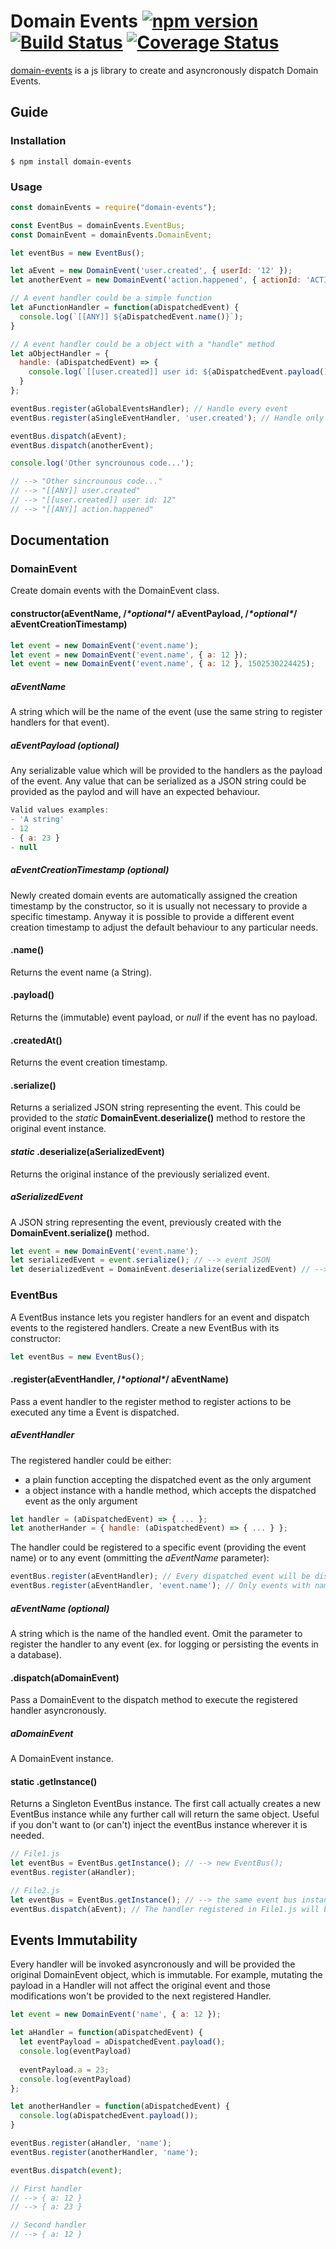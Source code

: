 # Domain Events [![npm version](https://img.shields.io/npm/v/domain-events.svg)](https://www.npmjs.com/package/react) [![Build Status](https://travis-ci.org/danielemariani/domain-events.svg?branch=master)](https://travis-ci.org/danielemariani/domain-events) [![Coverage Status](https://coveralls.io/repos/github/danielemariani/domain-events/badge.svg?branch=master)](https://coveralls.io/github/danielemariani/domain-events?branch=master)

[domain-events](https://github.com/danielemariani/domain-events) is a js library to create and asyncronously dispatch Domain Events.

## Guide

### Installation

```shell
$ npm install domain-events
```

### Usage

```js
const domainEvents = require("domain-events");

const EventBus = domainEvents.EventBus;
const DomainEvent = domainEvents.DomainEvent;

let eventBus = new EventBus();

let aEvent = new DomainEvent('user.created', { userId: '12' });
let anotherEvent = new DomainEvent('action.happened', { actionId: 'ACTION' });

// A event handler could be a simple function
let aFunctionHandler = function(aDispatchedEvent) {
  console.log(`[[ANY]] ${aDispatchedEvent.name()}`);
}

// A event handler could be a object with a "handle" method
let aObjectHandler = {
  handle: (aDispatchedEvent) => {
    console.log(`[[user.created]] user id: ${aDispatchedEvent.payload().userId}`);
  }
};

eventBus.register(aGlobalEventsHandler); // Handle every event
eventBus.register(aSingleEventHandler, 'user.created'); // Handle only 'user.created' events

eventBus.dispatch(aEvent);
eventBus.dispatch(anotherEvent);

console.log('Other syncrounous code...');

// --> "Other sincrounous code..."
// --> "[[ANY]] user.created"
// --> "[[user.created]] user id: 12"
// --> "[[ANY]] action.happened"
```

## Documentation

### DomainEvent
Create domain events with the DomainEvent class.

#### constructor(aEventName, /*\*optional\**/ aEventPayload, /*\*optional\**/ aEventCreationTimestamp)
```js
let event = new DomainEvent('event.name');
let event = new DomainEvent('event.name', { a: 12 });
let event = new DomainEvent('event.name', { a: 12 }, 1502530224425);
```

##### aEventName
A string which will be the name of the event (use the same string to register handlers for that event).

##### aEventPayload (optional)
Any serializable value which will be provided to the handlers as the payload of the event. Any value that can be serialized as a JSON string could be provided as the paylod and will have an expected behaviour.

```js
Valid values examples:
- 'A string'
- 12
- { a: 23 }
- null
```

##### aEventCreationTimestamp (optional)
Newly created domain events are automatically assigned the creation timestamp by the constructor, so it is usually not necessary to provide a specific timestamp. Anyway it is possible to provide a different event creation timestamp to adjust the default behaviour to any particular needs.

#### .name()
Returns the event name (a String).

#### .payload()
Returns the (immutable) event payload, or *null* if the event has no payload.

#### .createdAt()
Returns the event creation timestamp.

#### .serialize()
Returns a serialized JSON string representing the event. This could be provided to the *static* **DomainEvent.deserialize()** method to restore the original event instance.

#### *static* .deserialize(aSerializedEvent)
Returns the original instance of the previously serialized event.

##### aSerializedEvent
A JSON string representing the event, previously created with the **DomainEvent.serialize()** method.

```js
let event = new DomainEvent('event.name');
let serializedEvent = event.serialize(); // --> event JSON
let deserializedEvent = DomainEvent.deserialize(serializedEvent) // --> event
```

### EventBus
A EventBus instance lets you register handlers for an event and dispatch events to the registered handlers.
Create a new EventBus with its constructor:

```js
let eventBus = new EventBus();
```

#### .register(aEventHandler, /*\*optional\**/ aEventName)
Pass a event handler to the register method to register actions to be executed any time a Event is dispatched.

##### aEventHandler
The registered handler could be either:
- a plain function accepting the dispatched event as the only argument
- a object instance with a handle method, which accepts the dispatched event as the only argument

```js
let handler = (aDispatchedEvent) => { ... };
let anotherHander = { handle: (aDispatchedEvent) => { ... } };
```

The handler could be registered to a specific event (providing the event name) or to any event (ommitting the *aEventName* parameter):

```js
eventBus.register(aEventHandler); // Every dispatched event will be dispatched to the handler
eventBus.register(aEventHandler, 'event.name'); // Only events with name 'event.name' will be dispatched to the handler
```

##### aEventName (optional)
A string which is the name of the handled event. Omit the parameter to register the handler to any event (ex. for logging or persisting the events in a database).

#### .dispatch(aDomainEvent)
Pass a DomainEvent to the dispatch method to execute the registered handler asyncronously.

##### aDomainEvent
A DomainEvent instance.

#### static .getInstance()
Returns a Singleton EventBus instance. The first call actually creates a new EventBus instance while any further call will return the same object. Useful if you don't want to (or can't) inject the eventBus instance wherever it is needed.

```js
// File1.js
let eventBus = EventBus.getInstance(); // --> new EventBus();
eventBus.register(aHandler);

// File2.js
let eventBus = EventBus.getInstance(); // --> the same event bus instance created in File1.js;
eventBus.dispatch(aEvent); // The handler registered in File1.js will be called
```

## Events Immutability
Every handler will be invoked asyncronously and will be provided the original DomainEvent object, which is immutable.
For example, mutating the payload in a Handler will not affect the original event and those modifications won't be provided to the next registered Handler.

```js
let event = new DomainEvent('name', { a: 12 });

let aHandler = function(aDispatchedEvent) {
  let eventPayload = aDispatchedEvent.payload();
  console.log(eventPayload)    
  
  eventPayload.a = 23;
  console.log(eventPayload)    
};

let anotherHandler = function(aDispatchedEvent) {
  console.log(aDispatchedEvent.payload());
}

eventBus.register(aHandler, 'name');
eventBus.register(anotherHandler, 'name');

eventBus.dispatch(event);

// First handler
// --> { a: 12 }
// --> { a: 23 }

// Second handler
// --> { a: 12 }
```
